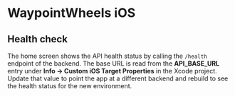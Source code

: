 # WaypointWheels iOS

## Health check
The home screen shows the API health status by calling the `/health` endpoint of the backend. The base URL is read from the **API_BASE_URL** entry under **Info → Custom iOS Target Properties** in the Xcode project. Update that value to point the app at a different backend and rebuild to see the health status for the new environment.
